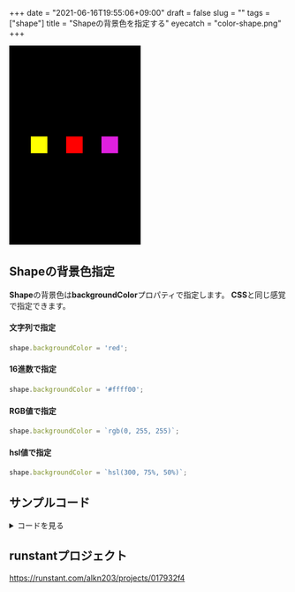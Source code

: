 +++
date = "2021-06-16T19:55:06+09:00"
draft = false
slug = ""
tags = ["shape"]
title = "Shapeの背景色を指定する"
eyecatch = "color-shape.png"
+++

![color-shape](color-shape.png)

## Shapeの背景色指定

**Shape**の背景色は**backgroundColor**プロパティで指定します。 **CSS**と同じ感覚で指定できます。

#### 文字列で指定
```js
shape.backgroundColor = 'red';
```

#### 16進数で指定
```js
shape.backgroundColor = '#ffff00';
```

#### RGB値で指定
```js
shape.backgroundColor = `rgb(0, 255, 255)`;
```
#### hsl値で指定
```js
shape.backgroundColor = `hsl(300, 75%, 50%)`;
```

## サンプルコード
<details>
<summary>コードを見る</summary>

```js
/// グローバルに展開
phina.globalize();
/*
 * メインシーン
 */
phina.define("MainScene", {
  // 継承
  superClass: 'DisplayScene',
  // 初期化
  init: function() {
    // 親クラス初期化
    this.superInit();
    // 背景色
    this.backgroundColor = 'black';
    // 背景色（文字列）
    var shape = Shape().addChildTo(this).setPosition(320, 480);
    shape.backgroundColor = 'red';
    // 背景色（RGB値）
    var shape1 = Shape().addChildTo(this).setPosition(150, 480);
    shape1.backgroundColor = '#ffff00';
    // 背景色（hsl値）
    var shape2 = Shape().addChildTo(this).setPosition(490, 480);
    shape2.backgroundColor = 'hsl(300, 75%, 50%)';
  },
});
/*
 * メイン処理
 */
phina.main(function() {
  // アプリケーションを生成
  var app = GameApp({
    // MainScene から開始
    startLabel: 'main',
  });
  // fps表示
  //app.enableStats();
  // 実行
  app.run();
});
```

</details>

## runstantプロジェクト
https://runstant.com/alkn203/projects/017932f4